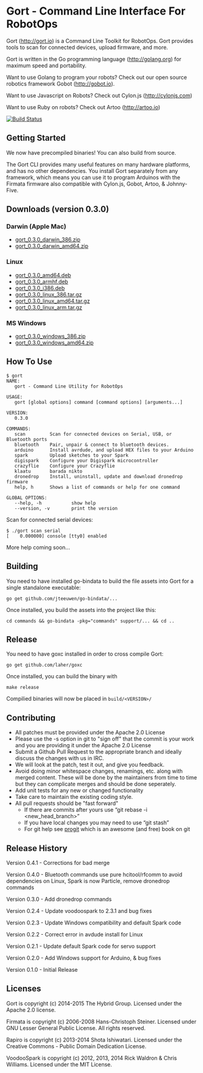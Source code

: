 # Gort - Command Line Interface For RobotOps

Gort (http://gort.io) is a Command Line Toolkit for RobotOps. Gort provides tools to scan for connected devices, upload firmware, and more.

Gort is written in the Go programming language (http://golang.org) for maximum speed and portability.

Want to use Golang to program your robots? Check out our open source robotics framework Gobot (http://gobot.io).

Want to use Javascript on Robots? Check out Cylon.js (http://cylonjs.com)

Want to use Ruby on robots? Check out Artoo (http://artoo.io)

[![Build Status](https://secure.travis-ci.org/hybridgroup/gort.png?branch=master)](http://travis-ci.org/hybridgroup/gort)

## Getting Started
We now have precompiled binaries! You can also build from source.

The Gort CLI provides many useful features on many hardware platforms, and has no other dependencies. You install Gort separately from any framework, which means you can use it to program Arduinos with the Firmata firmware also compatible with Cylon.js, Gobot, Artoo, & Johnny-Five.

## Downloads (version 0.3.0)

### Darwin (Apple Mac)

 * [gort\_0.3.0\_darwin\_386.zip](https://s3.amazonaws.com/gort-io/0.3.0/gort_0.3.0_darwin_386.zip)
 * [gort\_0.3.0\_darwin\_amd64.zip](https://s3.amazonaws.com/gort-io/0.3.0/gort_0.3.0_darwin_amd64.zip)

### Linux

 * [gort\_0.3.0\_amd64.deb](https://s3.amazonaws.com/gort-io/0.3.0/gort_0.3.0_amd64.deb)
 * [gort\_0.3.0\_armhf.deb](https://s3.amazonaws.com/gort-io/0.3.0/gort_0.3.0_armhf.deb)
 * [gort\_0.3.0\_i386.deb](https://s3.amazonaws.com/gort-io/0.3.0/gort_0.3.0_i386.deb)
 * [gort\_0.3.0\_linux\_386.tar.gz](https://s3.amazonaws.com/gort-io/0.3.0/gort_0.3.0_linux_386.tar.gz)
 * [gort\_0.3.0\_linux\_amd64.tar.gz](https://s3.amazonaws.com/gort-io/0.3.0/gort_0.3.0_linux_amd64.tar.gz)
 * [gort\_0.3.0\_linux\_arm.tar.gz](https://s3.amazonaws.com/gort-io/0.3.0/gort_0.3.0_linux_arm.tar.gz)

### MS Windows                                            

 * [gort\_0.3.0\_windows\_386.zip](https://s3.amazonaws.com/gort-io/0.3.0/gort_0.3.0_windows_386.zip)
 * [gort\_0.3.0\_windows\_amd64.zip](https://s3.amazonaws.com/gort-io/0.3.0/gort_0.3.0_windows_amd64.zip)

## How To Use

```
$ gort
NAME:
   gort - Command Line Utility for RobotOps

USAGE:
   gort [global options] command [command options] [arguments...]

VERSION:
   0.3.0

COMMANDS:
   scan         Scan for connected devices on Serial, USB, or Bluetooth ports
   bluetooth    Pair, unpair & connect to bluetooth devices.
   arduino      Install avrdude, and upload HEX files to your Arduino
   spark        Upload sketches to your Spark
   digispark    Configure your Digispark microcontroller
   crazyflie    Configure your Crazyflie
   klaatu       barada nikto
   dronedrop    Install, uninstall, update and download dronedrop firmware
   help, h      Shows a list of commands or help for one command

GLOBAL OPTIONS:
   --help, -h           show help
   --version, -v        print the version

```

Scan for connected serial devices:

```
$ ./gort scan serial
[    0.000000] console [tty0] enabled
```

More help coming soon...

## Building

You need to have installed go-bindata to build the file assets into Gort for a single standalone executable:

```
go get github.com/jteeuwen/go-bindata/...
```

Once installed, you build the assets into the project like this:
```
cd commands && go-bindata -pkg="commands" support/... && cd ..
```

## Release

You need to have goxc installed in order to cross compile Gort:

```
go get github.com/laher/goxc
```

Once installed, you can build the binary with
```
make release
```

Compilied binaries will now be placed in `build/<VERSION>/`


## Contributing

* All patches must be provided under the Apache 2.0 License
* Please use the -s option in git to "sign off" that the commit is your work and you are providing it under the Apache 2.0 License
* Submit a Github Pull Request to the appropriate branch and ideally discuss the changes with us in IRC.
* We will look at the patch, test it out, and give you feedback.
* Avoid doing minor whitespace changes, renamings, etc. along with merged content. These will be done by the maintainers from time to time but they can complicate merges and should be done seperately.
* Add unit tests for any new or changed functionality
* Take care to maintain the existing coding style.
* All pull requests should be "fast forward"
  * If there are commits after yours use “git rebase -i <new_head_branch>”
  * If you have local changes you may need to use “git stash”
  * For git help see [progit](http://git-scm.com/book) which is an awesome (and free) book on git

## Release History
Version 0.4.1 - Corrections for bad merge

Version 0.4.0 - Bluetooth commands use pure hcitool/rfcomm to avoid dependencies on Linux, Spark is now Particle, remove dronedrop commands

Version 0.3.0 - Add dronedrop commands

Version 0.2.4 - Update voodoospark to 2.3.1 and bug fixes

Version 0.2.3 - Update Windows compatibility and default Spark code

Version 0.2.2 - Correct error in avdude install for Linux

Version 0.2.1 - Update default Spark code for servo support

Version 0.2.0 - Add Windows support for Arduino, & bug fixes

Version 0.1.0 - Initial Release

## Licenses
Gort is copyright (c) 2014-2015 The Hybrid Group. Licensed under the Apache 2.0 license.

Firmata is copyright (c) 2006-2008 Hans-Christoph Steiner. Licensed under GNU Lesser General Public License. All rights reserved.

Rapiro is copyright (c) 2013-2014 Shota Ishiwatari. Licensed under the Creative Commons - Public Domain Dedication License.

VoodooSpark is copyright (c) 2012, 2013, 2014 Rick Waldron & Chris Williams. Licensed under the MIT License.

